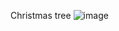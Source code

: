 Christmas tree
![image](https://github.com/user-attachments/assets/6cfe5483-9300-4e0f-8d6d-68067210cce2)
